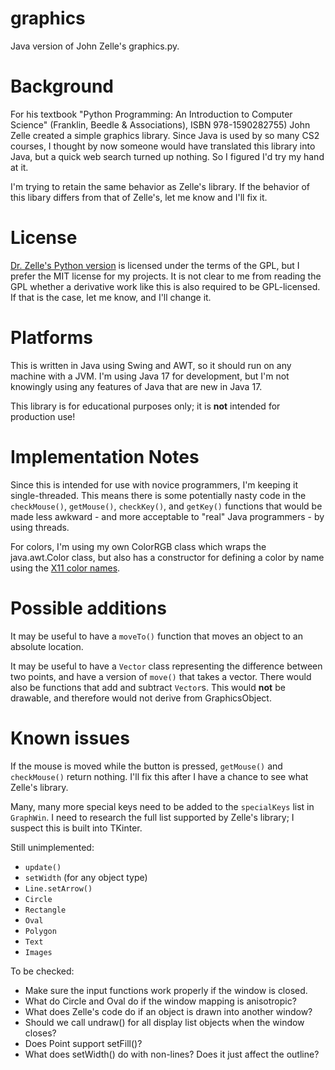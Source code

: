 # graphics
Java version of John Zelle's graphics.py.

# Background
For his textbook "Python Programming: An Introduction to Computer Science"
(Franklin, Beedle & Associations), ISBN 978-1590282755)
John Zelle created a simple graphics library.
Since Java is used by so many CS2 courses,
I thought by now someone would have translated this library
into Java, but a quick web search turned up nothing.
So I figured I'd try my hand at it.

I'm trying to retain the same behavior as Zelle's library.
If the behavior of this libary differs from that of Zelle's,
let me know and I'll fix it.

# License
[Dr. Zelle's Python version](http://mcsp.wartburg.edu/zelle/python)
is licensed under the terms of the GPL,
but I prefer the MIT license for my projects.
It is not clear to me from reading the GPL whether a derivative
work like this is also required to be GPL-licensed.
If that is the case, let me know, and I'll change it.

# Platforms
This is written in Java using Swing and AWT,
so it should run on any machine with a JVM.
I'm using Java 17 for development,
but I'm not knowingly using any features of Java
that are new in Java 17.

This library is for educational purposes only;
it is **not** intended for production use!

# Implementation Notes
Since this is intended for use with novice programmers,
I'm keeping it single-threaded.
This means there is some potentially nasty code
in the `checkMouse()`, `getMouse()`, `checkKey()`, and `getKey()`
functions that would be made less awkward - and
more acceptable to "real" Java programmers - by using
threads.

For colors, I'm using my own ColorRGB class which wraps
the java.awt.Color class, but also has a constructor
for defining a color by name
using the [X11 color names](https://en.wikipedia.org/wiki/X11_color_names).

# Possible additions
It may be useful to have a `moveTo()` function that moves an
object to an absolute location.

It may be useful to have a `Vector` class representing the
difference between two points, and have a version of `move()`
that takes a vector.  There would also be functions that add
and subtract `Vector`s.  This would **not** be drawable, and
therefore would not derive from GraphicsObject.

# Known issues
If the mouse is moved while the button is pressed,
`getMouse()` and `checkMouse()` return nothing.
I'll fix this after I have a chance to see what
Zelle's library.

Many, many more special keys need to be added
to the `specialKeys` list in `GraphWin`.
I need to research the full list supported by
Zelle's library; I suspect this is built into
TKinter.

Still unimplemented:
- `update()`
- `setWidth` (for any object type)
- `Line.setArrow()`
- `Circle`
- `Rectangle`
- `Oval`
- `Polygon`
- `Text`
- `Images`

To be checked:
- Make sure the input functions work properly if the window is closed.
- What do Circle and Oval do if the window mapping is anisotropic?
- What does Zelle's code do if an object is drawn into another window?
- Should we call undraw() for all display list objects when the window closes?
- Does Point support setFill()?
- What does setWidth() do with non-lines?  Does it just affect the outline?
